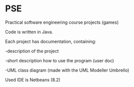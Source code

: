 # PSE
Practical software engineering course projects (games)

Code is written in Java.

Each project has documentation, containing:

-description of the project

-short description how to use the program (user doc)

-UML class diagram (made with the UML Modeller Umbrello) 

Used IDE is Netbeans (8.2)
